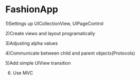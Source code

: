 # FashionApp

1)Settings up UICollectionView, UIPageControl

2)Create views and layout programatically

3)Adjusting alpha values

4)Communicate between child and parent objects(Protocols)

5)Add simple UIView transition

6) Use MVC
